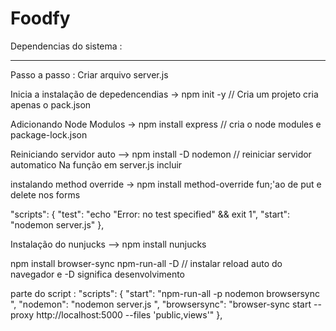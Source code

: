 # Foodfy

Dependencias do sistema : 



---------------------------------------------------

Passo a passo : Criar arquivo server.js

Inicia a instalação de depedencendias ->  npm init -y // Cria um projeto cria apenas o pack.json

Adicionando Node Modulos -> npm install express  // cria o node modules e package-lock.json

Reiniciando servidor auto --> npm install -D nodemon // reiniciar servidor automatico
Na função em server.js incluir 


instalando method override -> npm install method-override fun;'ao de put e delete nos forms

"scripts": {
    "test": "echo \"Error: no test specified\" && exit 1",
    "start": "nodemon  server.js"
  },

  Instalação do nunjucks --> npm install nunjucks

npm install browser-sync npm-run-all -D // instalar reload auto do navegador e -D significa desenvolvimento

parte do script : 
 "scripts": {
    "start": "npm-run-all -p nodemon browsersync ",
    "nodemon": "nodemon server.js ",
    "browsersync": "browser-sync start --proxy http://localhost:5000 --files 'public,views'"
  },




